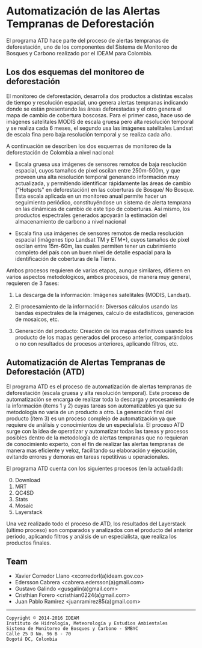 # Automatización de las Alertas Tempranas de Deforestación #

El programa ATD hace parte del proceso de alertas tempranas de deforestación, uno de los componentes del Sistema de Monitoreo de Bosques y Carbono realizado por el IDEAM para Colombia.

## Los dos esquemas del monitoreo de deforestación ##

El monitoreo de deforestación, desarrolla dos productos a distintas escalas de tiempo y resolución espacial, uno  genera alertas tempranas indicando donde se están presentando las áreas deforestadas y el otro genera el mapa de cambio de cobertura boscosas. Para el primer caso, hace uso de imágenes satelitales MODIS de escala gruesa pero alta resolución temporal y se realiza cada 6 meses, el segundo usa las imágenes satelitales Landsat de escala fina pero baja resolución temporal y se realiza cada año.

A continuación se describen los dos esquemas de monitoreo de la deforestación de Colombia a nivel nacional: 

* Escala gruesa usa imágenes de sensores remotos de baja resolución espacial, cuyos tamaños de pixel oscilan entre 250m-500m, y que proveen una alta resolución temporal generando información muy actualizada, y permitiendo identificar rápidamente las áreas de cambio (“Hotspots” en deforestación) en las coberturas de Bosque/ No Bosque. Esta escala aplicada en un monitoreo anual permite hacer un seguimiento periódico, constituyéndose un sistema de alerta temprana en las dinámicas de cambio de este tipo de coberturas. Así mismo, los productos espectrales generados apoyarán la estimación del almacenamiento de carbono a nivel nacional

* Escala fina usa imágenes de sensores remotos de media resolución espacial (imágenes tipo Landsat TM y ETM+), cuyos tamaños de pixel oscilan entre 15m-60m, las cuales permiten tener un cubrimiento completo del país con un buen nivel de detalle espacial para la identificación de coberturas de la Tierra. 

Ambos procesos requieren de varias etapas, aunque similares, difieren en varios aspectos metodológicos, ambos procesos, de manera muy general, requieren de 3 fases: 

1. La descarga de la información: Imágenes satelitales (MODIS, Landsat).

2. El procesamiento de la información: Diversos cálculos usando las bandas espectrales de la imágenes, calculo de estadísticos, generación de mosaicos, etc. 

3. Generación del producto: Creación de los mapas definitivos usando los producto de los mapas generados del proceso anterior, comparándolos o no con resultados de procesos anteriores, aplicando filtros, etc. 

## Automatización de Alertas Tempranas de Deforestación (ATD) ##

El programa ATD es el proceso de automatización de alertas tempranas de deforestación (escala gruesa y alta resolución temporal). Este proceso de automatización se encarga de realizar toda la descarga y procesamiento de la información (ítems 1 y 2) cuyas tareas son automatizables ya que su metodología no varia de un producto a otro. La generación final del producto (ítem 3) es un proceso complejo de automatización ya que requiere de análisis y conocimientos de un especialista. El proceso ATD surge con la idea de operatizar y automatizar todas las tareas y procesos posibles dentro de la metodología de alertas tempranas que no requieran de conocimiento experto, con el fin de realizar las alertas tempranas de manera mas eficiente y veloz, facilitando su elaboración y ejecución, evitando errores y demoras en tareas repetitivas u operacionales.

El programa ATD cuenta con los siguientes procesos (en la actualidad):

0. Download
1. MRT
2. QC4SD
3. Stats
4. Mosaic
5. Layerstack

Una vez realizado todo el proceso de ATD, los resultados del Layerstack (último proceso) son comparados y analizados con el producto del anterior periodo, aplicando filtros y análsis de un especialista, que realiza los productos finales.

## Team ##

- Xavier Corredor Llano <xcorredorl(a)ideam.gov.co>
- Edersson Cabrera <cabrera.edersson(a)gmail.com>
- Gustavo Galindo <gusgalin(a)gmail.com>
- Cristhian Forero <cristhian0224(a)gmail.com>
- Juan Pablo Ramirez <juanramirez85(a)gmail.com>

***
    Copyright © 2014-2016 IDEAM
    Instituto de Hidrología, Meteorología y Estudios Ambientales
    Sistema de Monitoreo de Bosques y Carbono - SMBYC
    Calle 25 D No. 96 B - 70
    Bogotá DC, Colombia
